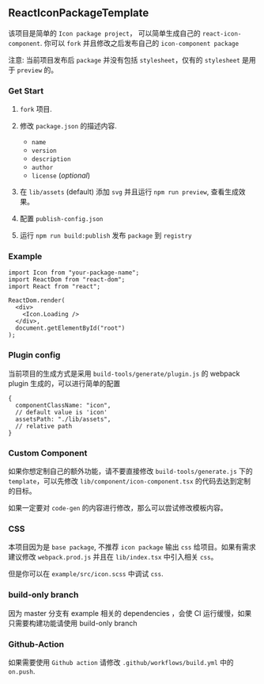 ## ReactIconPackageTemplate

该项目是简单的 `Icon package project`， 可以简单生成自己的 `react-icon-component`. 你可以 `fork` 并且修改之后发布自己的 `icon-component package`

注意: 当前项目发布后 `package` 并没有包括 `stylesheet`，仅有的 `stylesheet` 是用于 `preview` 的。

### Get Start

1. `fork` 项目.
2. 修改 `package.json` 的描述内容.

   - `name`
   - `version`
   - `description`
   - `author`
   - `license` (_optional_)

3. 在 `lib/assets` (default) 添加 `svg` 并且运行 `npm run preview`, 查看生成效果。
4. 配置 `publish-config.json`
5. 运行 `npm run build:publish` 发布 `package` 到 `registry`

### Example

```tsx
import Icon from "your-package-name";
import ReactDom from "react-dom";
import React from "react";

ReactDom.render(
  <div>
    <Icon.Loading />
  </div>,
  document.getElementById("root")
);
```

### Plugin config

当前项目的生成方式是采用 `build-tools/generate/plugin.js` 的 webpack plugin 生成的，可以进行简单的配置

```json5
{
  componentClassName: "icon",
  // default value is 'icon'
  assetsPath: "./lib/assets",
  // relative path
}
```

### Custom Component

如果你想定制自己的额外功能，请不要直接修改 `build-tools/generate.js` 下的 `template`，可以先修改 `lib/component/icon-component.tsx` 的代码去达到定制的目标。

如果一定要对 `code-gen` 的内容进行修改，那么可以尝试修改模板内容。

### CSS

本项目因为是 `base package`, 不推荐 `icon package` 输出 `css` 给项目。如果有需求建议修改 `webpack.prod.js` 并且在 `lib/index.tsx` 中引入相关 `css`。

但是你可以在 `example/src/icon.scss` 中调试 `css`.

### build-only branch

因为 master 分支有 example 相关的 dependencies ，会使 CI 运行缓慢，如果只需要构建功能请使用 build-only branch

### Github-Action

如果需要使用 `Github action` 请修改 `.github/workflows/build.yml` 中的 `on.push`.
